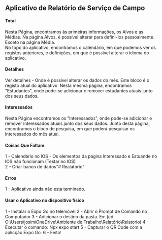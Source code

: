 ## Aplicativo de Relatório de Serviço de Campo
#### Total<br/>
Nesta Página, encontramos às primeiras informações, os Alvos e as Médias. Na página Alvos, é possível alterar para defini-los pessoalmente. Exceto na página Média.
<br/>
No topo do aplicativo, encontramos o caléndário, em que podemos ver os registos anteriores, e definições, em que é possível alterar o idioma do aplicativo.

#### Detalhes<br/>
Ver detalhes - Onde é possível alterar os dados do mês. Este bloco é o registo atual do aplicativo.
Nesta mesma página, encontramos "Estudantes", onde pode-se adicionar e remover estudantes atuais junto dos seus dados.

#### Interessados<br/>
Nesta Página encontramos os "Interessados", onde pode-se adicionar e remover interessados atuais junto dos seus dados.
Junto desta página, encontramos o bloco de pesquisa, em que poderá pesquisar os interessados do mês atual.

#### Coisas Que Faltam<br/>
1 - Calendário no IOS - Os elementos da página Interessado e Estuande no IOS não funcionam (Testar no IOS)<br/>
2 - Criar banco de dados"# Realatorio" 

#### Erros<br/>
1 - Aplicativo ainda não esta terminado.

#### Usar o Aplicativo no dispositivo físico<br/>
1 - Instalar o Expo Go no telemóvel
2 - Abrir o Prompt de Comando no Computador
3 - Adicionar o destino da pasta. Ex: (cd C:\Users\josim\OneDrive\Ambiente de Trabalho\Relatório\Relatorio)
4 - Executar o comando: Npx expo start
5 - Capturar o QR Code com a aplicção Expo Go.
6 - Feito!
